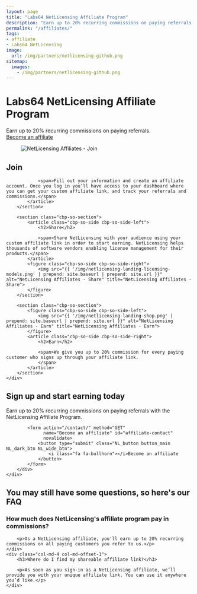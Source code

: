 ```yaml
---
layout: page
title: "Labs64 NetLicensing Affiliate Program"
description: "Earn up to 20% recurring commissions on paying referrals with the NetLicensing Affiliate Program"
permalink: "/affiliates/"
tags:
- affiliate
- Labs64 NetLicensing
image:
  url: /img/partners/netlicensing-github.png
sitemap:
  images:
    - /img/partners/netlicensing-github.png
---
```


<div class="row NL_banner">
    <div class="col-md-8 col-md-offset-2 NL_about">
        <h1>Labs64 NetLicensing Affiliate Program</h1>
        <span>Earn up to 20% recurring commissions on paying referrals.</span>
        <div class="row">
            <div class="col-md-12">
                <a href="/contact/"
                   class="NL_button button_main NL_light_btn" role="button"><i class="fa fa-bullhorn"></i>Become an affiliate</a>
            </div>
        </div>
    </div>
</div>

<div class="row">
    <div id="cbp-so-scroller" class="cbp-so-scroller NL_intro">
        <section class="cbp-so-section">
            <figure class="cbp-so-side cbp-so-side-left">
                <img src="{{ '/img/netlicensing-landing-laas.png' | prepend: site.baseurl | prepend: site.url }}" alt="NetLicensing Affiliates - Join" title="NetLicensing Affiliates - Join">
            </figure>
            <article class="cbp-so-side cbp-so-side-right">
                <h2>Join</h2>

                <span>Fill out your information and create an affiliate account. Once you log in you’ll have access to your dashboard where you can get your custom affiliate link, and track your referrals and commissions.</span>
            </article>
        </section>

        <section class="cbp-so-section">
            <article class="cbp-so-side cbp-so-side-left">
                <h2>Share</h2>

                <span>Share NetLicensing with your audience using your custom affiliate link in order to start earning. NetLicensing helps thousands of software vendors enabling license management for their products.</span>
            </article>
            <figure class="cbp-so-side cbp-so-side-right">
                <img src="{{ '/img/netlicensing-landing-licensing-models.png' | prepend: site.baseurl | prepend: site.url }}" alt="NetLicensing Affiliates - Share" title="NetLicensing Affiliates - Share">
            </figure>
        </section>

        <section class="cbp-so-section">
            <figure class="cbp-so-side cbp-so-side-left">
                <img src="{{ '/img/netlicensing-landing-shop.png' | prepend: site.baseurl | prepend: site.url }}" alt="NetLicensing Affiliates - Earn" title="NetLicensing Affiliates - Earn">
            </figure>
            <article class="cbp-so-side cbp-so-side-right">
                <h2>Earn</h2>

                <span>We give you up to 20% commission for every paying customer who signs up through your affiliate link.
                </span>
            </article>
        </section>
    </div>
</div>

<div class="row">
    <div class="col-md-12 NL_form_light NL_block">
        <div class="col-md-8 col-md-offset-2 NL_form_light_text">
            <h2>Sign up and start earning today</h2>
            <span>Earn up to 20% recurring commissions on paying referrals with the NetLicensing Affiliate Program.</span>

            <form action="/contact/" method="GET"
                  name="Become an affiliate" id="affiliate-contact"
                  novalidate>
                <button type="submit" class="NL_button button_main NL_dark_btn NL_wide_btn">
                    <i class="fa fa-bullhorn"></i>Become an affiliate
                </button>
            </form>
        </div>
    </div>
</div>

<div id="faq" class="row NL_block">
    <h2 class="col-md-12">You may still have some questions, so here's our FAQ</h2>
</div>

<div class="row NL_FAQ">
    <div class="col-md-5 col-md-offset-1">
        <h3>How much does NetLicensing's affiliate program pay in commissions?</h3>

        <p>As a NetLicensing affiliate, you'll earn up to 20% recurring commissions on all paying customers you refer to us.</p>
    </div>
    <div class="col-md-4 col-md-offset-1">
        <h3>Where do I find my shareable affiliate link?</h3>

        <p>As soon as you sign-in as a NetLicensing affiliate, we’ll provide you with your unique affiliate link. You can use it anywhere you’d like.</p>
    </div>
</div>
